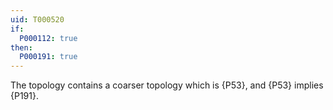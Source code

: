 ```yaml
---
uid: T000520
if:
  P000112: true
then:
  P000191: true
---
```


The topology contains a coarser topology which is {P53}, and {P53} implies {P191}.
